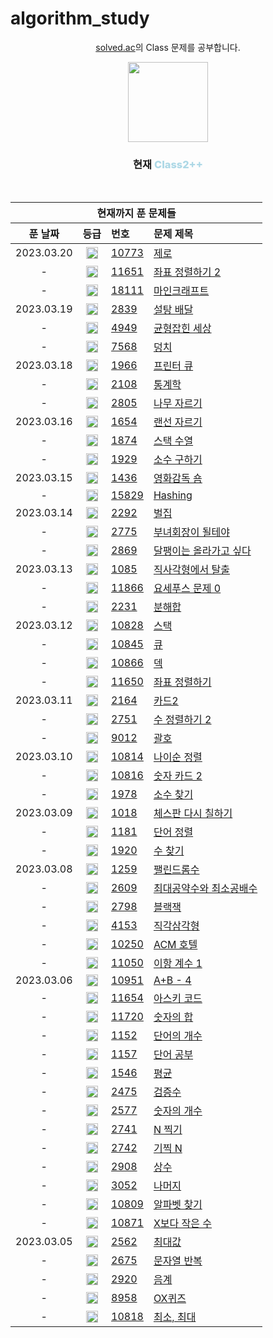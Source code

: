 ﻿# algorithm_study

<div align="center">
  <p>
    <a href="https://solved.ac/class">solved.ac</a>의 Class 문제를 공부합니다.
  </p>
  <img src="https://static.solved.ac/class/c2s.svg" height="128px" width="128px" style="pointer-events: none"/>
  <h3>현재 <span style="font-weight: 800; color: lightblue;">Class2++</span></h3>
</div>

<br>

<table align="center">
  <thead>
    <th colspan="4">
      현재까지 푼 문제들
    </th>
    <tr>
      <th>푼 날짜</th>
      <th>등급</th>
      <th align="left">번호</th>
      <th align="left">문제 제목</th>
    </tr>
  </thead>
  <tbody>
    <tr>
      <td align="center">
        2023.03.20
      </td>
      <td align="center">
        <img src="https://static.solved.ac/tier_small/7.svg" height="19px" width="19px" />
      </td>
      <td>
        <a href="https://www.acmicpc.net/problem/10773">10773</a>
      </td>
      <td>
        <a href="https://www.acmicpc.net/status?from_mine=1&problem_id=10773&user_id=sangpok">제로</a>
      </td>
    </tr>    <tr>
      <td align="center">
        -
      </td>
      <td align="center">
        <img src="https://static.solved.ac/tier_small/6.svg" height="19px" width="19px" />
      </td>
      <td>
        <a href="https://www.acmicpc.net/problem/11651">11651</a>
      </td>
      <td>
        <a href="https://www.acmicpc.net/status?from_mine=1&problem_id=11651&user_id=sangpok">좌표 정렬하기 2</a>
      </td>
    </tr>    <tr>
      <td align="center">
        -
      </td>
      <td align="center">
        <img src="https://static.solved.ac/tier_small/9.svg" height="19px" width="19px" />
      </td>
      <td>
        <a href="https://www.acmicpc.net/problem/18111">18111</a>
      </td>
      <td>
        <a href="https://www.acmicpc.net/status?from_mine=1&problem_id=18111&user_id=sangpok">마인크래프트</a>
      </td>
    </tr>    <tr>
      <td align="center">
        2023.03.19
      </td>
      <td align="center">
        <img src="https://static.solved.ac/tier_small/7.svg" height="19px" width="19px" />
      </td>
      <td>
        <a href="https://www.acmicpc.net/problem/2839">2839</a>
      </td>
      <td>
        <a href="https://www.acmicpc.net/status?from_mine=1&problem_id=2839&user_id=sangpok">설탕 배달</a>
      </td>
    </tr>    <tr>
      <td align="center">
        -
      </td>
      <td align="center">
        <img src="https://static.solved.ac/tier_small/7.svg" height="19px" width="19px" />
      </td>
      <td>
        <a href="https://www.acmicpc.net/problem/4949">4949</a>
      </td>
      <td>
        <a href="https://www.acmicpc.net/status?from_mine=1&problem_id=4949&user_id=sangpok">균형잡힌 세상</a>
      </td>
    </tr>    <tr>
      <td align="center">
        -
      </td>
      <td align="center">
        <img src="https://static.solved.ac/tier_small/6.svg" height="19px" width="19px" />
      </td>
      <td>
        <a href="https://www.acmicpc.net/problem/7568">7568</a>
      </td>
      <td>
        <a href="https://www.acmicpc.net/status?from_mine=1&problem_id=7568&user_id=sangpok">덩치</a>
      </td>
    </tr>    <tr>
      <td align="center">
        2023.03.18
      </td>
      <td align="center">
        <img src="https://static.solved.ac/tier_small/8.svg" height="19px" width="19px" />
      </td>
      <td>
        <a href="https://www.acmicpc.net/problem/1966">1966</a>
      </td>
      <td>
        <a href="https://www.acmicpc.net/status?from_mine=1&problem_id=1966&user_id=sangpok">프린터 큐</a>
      </td>
    </tr>    <tr>
      <td align="center">
        -
      </td>
      <td align="center">
        <img src="https://static.solved.ac/tier_small/8.svg" height="19px" width="19px" />
      </td>
      <td>
        <a href="https://www.acmicpc.net/problem/2108">2108</a>
      </td>
      <td>
        <a href="https://www.acmicpc.net/status?from_mine=1&problem_id=2108&user_id=sangpok">통계학</a>
      </td>
    </tr>    <tr>
      <td align="center">
        -
      </td>
      <td align="center">
        <img src="https://static.solved.ac/tier_small/9.svg" height="19px" width="19px" />
      </td>
      <td>
        <a href="https://www.acmicpc.net/problem/2805">2805</a>
      </td>
      <td>
        <a href="https://www.acmicpc.net/status?from_mine=1&problem_id=2805&user_id=sangpok">나무 자르기</a>
      </td>
    </tr>    <tr>
      <td align="center">
        2023.03.16
      </td>
      <td align="center">
        <img src="https://static.solved.ac/tier_small/9.svg" height="19px" width="19px" />
      </td>
      <td>
        <a href="https://www.acmicpc.net/problem/1654">1654</a>
      </td>
      <td>
        <a href="https://www.acmicpc.net/status?from_mine=1&problem_id=1654&user_id=sangpok">랜선 자르기</a>
      </td>
    </tr>    <tr>
      <td align="center">
        -
      </td>
      <td align="center">
        <img src="https://static.solved.ac/tier_small/9.svg" height="19px" width="19px" />
      </td>
      <td>
        <a href="https://www.acmicpc.net/problem/1874">1874</a>
      </td>
      <td>
        <a href="https://www.acmicpc.net/status?from_mine=1&problem_id=1874&user_id=sangpok">스택 수열</a>
      </td>
    </tr>    <tr>
      <td align="center">
        -
      </td>
      <td align="center">
        <img src="https://static.solved.ac/tier_small/8.svg" height="19px" width="19px" />
      </td>
      <td>
        <a href="https://www.acmicpc.net/problem/1929">1929</a>
      </td>
      <td>
        <a href="https://www.acmicpc.net/status?from_mine=1&problem_id=1929&user_id=sangpok">소수 구하기</a>
      </td>
    </tr>    <tr>
      <td align="center">
        2023.03.15
      </td>
      <td align="center">
        <img src="https://static.solved.ac/tier_small/7.svg" height="19px" width="19px" />
      </td>
      <td>
        <a href="https://www.acmicpc.net/problem/1436">1436</a>
      </td>
      <td>
        <a href="https://www.acmicpc.net/status?from_mine=1&problem_id=1436&user_id=sangpok">영화감독 숌</a>
      </td>
    </tr>    <tr>
      <td align="center">
        -
      </td>
      <td align="center">
        <img src="https://static.solved.ac/tier_small/4.svg" height="19px" width="19px" />
      </td>
      <td>
        <a href="https://www.acmicpc.net/problem/15829">15829</a>
      </td>
      <td>
        <a href="https://www.acmicpc.net/status?from_mine=1&problem_id=15829&user_id=sangpok">Hashing</a>
      </td>
    </tr>    <tr>
      <td align="center">
        2023.03.14
      </td>
      <td align="center">
        <img src="https://static.solved.ac/tier_small/3.svg" height="19px" width="19px" />
      </td>
      <td>
        <a href="https://www.acmicpc.net/problem/2292">2292</a>
      </td>
      <td>
        <a href="https://www.acmicpc.net/status?from_mine=1&problem_id=2292&user_id=sangpok">벌집</a>
      </td>
    </tr>    <tr>
      <td align="center">
        -
      </td>
      <td align="center">
        <img src="https://static.solved.ac/tier_small/7.svg" height="19px" width="19px" />
      </td>
      <td>
        <a href="https://www.acmicpc.net/problem/2775">2775</a>
      </td>
      <td>
        <a href="https://www.acmicpc.net/status?from_mine=1&problem_id=2775&user_id=sangpok">부녀회장이 될테야</a>
      </td>
    </tr>    <tr>
      <td align="center">
        -
      </td>
      <td align="center">
        <img src="https://static.solved.ac/tier_small/4.svg" height="19px" width="19px" />
      </td>
      <td>
        <a href="https://www.acmicpc.net/problem/2869">2869</a>
      </td>
      <td>
        <a href="https://www.acmicpc.net/status?from_mine=1&problem_id=2869&user_id=sangpok">달팽이는 올라가고 싶다</a>
      </td>
    </tr>    <tr>
      <td align="center">
        2023.03.13
      </td>
      <td align="center">
        <img src="https://static.solved.ac/tier_small/3.svg" height="19px" width="19px" />
      </td>
      <td>
        <a href="https://www.acmicpc.net/problem/1085">1085</a>
      </td>
      <td>
        <a href="https://www.acmicpc.net/status?from_mine=1&problem_id=1085&user_id=sangpok">직사각형에서 탈출</a>
      </td>
    </tr>    <tr>
      <td align="center">
        -
      </td>
      <td align="center">
        <img src="https://static.solved.ac/tier_small/7.svg" height="19px" width="19px" />
      </td>
      <td>
        <a href="https://www.acmicpc.net/problem/11866">11866</a>
      </td>
      <td>
        <a href="https://www.acmicpc.net/status?from_mine=1&problem_id=11866&user_id=sangpok">요세푸스 문제 0</a>
      </td>
    </tr>    <tr>
      <td align="center">
        -
      </td>
      <td align="center">
        <img src="https://static.solved.ac/tier_small/4.svg" height="19px" width="19px" />
      </td>
      <td>
        <a href="https://www.acmicpc.net/problem/2231">2231</a>
      </td>
      <td>
        <a href="https://www.acmicpc.net/status?from_mine=1&problem_id=2231&user_id=sangpok">분해합</a>
      </td>
    </tr>    <tr>
      <td align="center">
        2023.03.12
      </td>
      <td align="center">
        <img src="https://static.solved.ac/tier_small/7.svg" height="19px" width="19px" />
      </td>
      <td>
        <a href="https://www.acmicpc.net/problem/10828">10828</a>
      </td>
      <td>
        <a href="https://www.acmicpc.net/status?from_mine=1&problem_id=10828&user_id=sangpok">스택</a>
      </td>
    </tr>    <tr>
      <td align="center">
        -
      </td>
      <td align="center">
        <img src="https://static.solved.ac/tier_small/7.svg" height="19px" width="19px" />
      </td>
      <td>
        <a href="https://www.acmicpc.net/problem/10845">10845</a>
      </td>
      <td>
        <a href="https://www.acmicpc.net/status?from_mine=1&problem_id=10845&user_id=sangpok">큐</a>
      </td>
    </tr>    <tr>
      <td align="center">
        -
      </td>
      <td align="center">
        <img src="https://static.solved.ac/tier_small/7.svg" height="19px" width="19px" />
      </td>
      <td>
        <a href="https://www.acmicpc.net/problem/10866">10866</a>
      </td>
      <td>
        <a href="https://www.acmicpc.net/status?from_mine=1&problem_id=10866&user_id=sangpok">덱</a>
      </td>
    </tr>    <tr>
      <td align="center">
        -
      </td>
      <td align="center">
        <img src="https://static.solved.ac/tier_small/6.svg" height="19px" width="19px" />
      </td>
      <td>
        <a href="https://www.acmicpc.net/problem/11650">11650</a>
      </td>
      <td>
        <a href="https://www.acmicpc.net/status?from_mine=1&problem_id=11650&user_id=sangpok">좌표 정렬하기</a>
      </td>
    </tr>    <tr>
      <td align="center">
        2023.03.11
      </td>
      <td align="center">
        <img src="https://static.solved.ac/tier_small/7.svg" height="19px" width="19px" />
      </td>
      <td>
        <a href="https://www.acmicpc.net/problem/2164">2164</a>
      </td>
      <td>
        <a href="https://www.acmicpc.net/status?from_mine=1&problem_id=2164&user_id=sangpok">카드2</a>
      </td>
    </tr>    <tr>
      <td align="center">
        -
      </td>
      <td align="center">
        <img src="https://static.solved.ac/tier_small/6.svg" height="19px" width="19px" />
      </td>
      <td>
        <a href="https://www.acmicpc.net/problem/2751">2751</a>
      </td>
      <td>
        <a href="https://www.acmicpc.net/status?from_mine=1&problem_id=2751&user_id=sangpok">수 정렬하기 2</a>
      </td>
    </tr>    <tr>
      <td align="center">
        -
      </td>
      <td align="center">
        <img src="https://static.solved.ac/tier_small/7.svg" height="19px" width="19px" />
      </td>
      <td>
        <a href="https://www.acmicpc.net/problem/9012">9012</a>
      </td>
      <td>
        <a href="https://www.acmicpc.net/status?from_mine=1&problem_id=9012&user_id=sangpok">괄호</a>
      </td>
    </tr>    <tr>
      <td align="center">
        2023.03.10
      </td>
      <td align="center">
        <img src="https://static.solved.ac/tier_small/7.svg" height="19px" width="19px" />
      </td>
      <td>
        <a href="https://www.acmicpc.net/problem/10814">10814</a>
      </td>
      <td>
        <a href="https://www.acmicpc.net/status?from_mine=1&problem_id=10814&user_id=sangpok">나이순 정렬</a>
      </td>
    </tr>    <tr>
      <td align="center">
        -
      </td>
      <td align="center">
        <img src="https://static.solved.ac/tier_small/7.svg" height="19px" width="19px" />
      </td>
      <td>
        <a href="https://www.acmicpc.net/problem/10816">10816</a>
      </td>
      <td>
        <a href="https://www.acmicpc.net/status?from_mine=1&problem_id=10816&user_id=sangpok">숫자 카드 2</a>
      </td>
    </tr>    <tr>
      <td align="center">
        -
      </td>
      <td align="center">
        <img src="https://static.solved.ac/tier_small/7.svg" height="19px" width="19px" />
      </td>
      <td>
        <a href="https://www.acmicpc.net/problem/1978">1978</a>
      </td>
      <td>
        <a href="https://www.acmicpc.net/status?from_mine=1&problem_id=1978&user_id=sangpok">소수 찾기</a>
      </td>
    </tr>    <tr>
      <td align="center">
        2023.03.09
      </td>
      <td align="center">
        <img src="https://static.solved.ac/tier_small/7.svg" height="19px" width="19px" />
      </td>
      <td>
        <a href="https://www.acmicpc.net/problem/1018">1018</a>
      </td>
      <td>
        <a href="https://www.acmicpc.net/status?from_mine=1&problem_id=1018&user_id=sangpok">체스판 다시 칠하기</a>
      </td>
    </tr>    <tr>
      <td align="center">
        -
      </td>
      <td align="center">
        <img src="https://static.solved.ac/tier_small/6.svg" height="19px" width="19px" />
      </td>
      <td>
        <a href="https://www.acmicpc.net/problem/1181">1181</a>
      </td>
      <td>
        <a href="https://www.acmicpc.net/status?from_mine=1&problem_id=1181&user_id=sangpok">단어 정렬</a>
      </td>
    </tr>    <tr>
      <td align="center">
        -
      </td>
      <td align="center">
        <img src="https://static.solved.ac/tier_small/7.svg" height="19px" width="19px" />
      </td>
      <td>
        <a href="https://www.acmicpc.net/problem/1920">1920</a>
      </td>
      <td>
        <a href="https://www.acmicpc.net/status?from_mine=1&problem_id=1920&user_id=sangpok">수 찾기</a>
      </td>
    </tr>    <tr>
      <td align="center">
        2023.03.08
      </td>
      <td align="center">
        <img src="https://static.solved.ac/tier_small/5.svg" height="19px" width="19px" />
      </td>
      <td>
        <a href="https://www.acmicpc.net/problem/1259">1259</a>
      </td>
      <td>
        <a href="https://www.acmicpc.net/status?from_mine=1&problem_id=1259&user_id=sangpok">팰린드롬수</a>
      </td>
    </tr>    <tr>
      <td align="center">
        -
      </td>
      <td align="center">
        <img src="https://static.solved.ac/tier_small/5.svg" height="19px" width="19px" />
      </td>
      <td>
        <a href="https://www.acmicpc.net/problem/2609">2609</a>
      </td>
      <td>
        <a href="https://www.acmicpc.net/status?from_mine=1&problem_id=2609&user_id=sangpok">최대공약수와 최소공배수</a>
      </td>
    </tr>    <tr>
      <td align="center">
        -
      </td>
      <td align="center">
        <img src="https://static.solved.ac/tier_small/4.svg" height="19px" width="19px" />
      </td>
      <td>
        <a href="https://www.acmicpc.net/problem/2798">2798</a>
      </td>
      <td>
        <a href="https://www.acmicpc.net/status?from_mine=1&problem_id=2798&user_id=sangpok">블랙잭</a>
      </td>
    </tr>    <tr>
      <td align="center">
        -
      </td>
      <td align="center">
        <img src="https://static.solved.ac/tier_small/3.svg" height="19px" width="19px" />
      </td>
      <td>
        <a href="https://www.acmicpc.net/problem/4153">4153</a>
      </td>
      <td>
        <a href="https://www.acmicpc.net/status?from_mine=1&problem_id=4153&user_id=sangpok">직각삼각형</a>
      </td>
    </tr>    <tr>
      <td align="center">
        -
      </td>
      <td align="center">
        <img src="https://static.solved.ac/tier_small/3.svg" height="19px" width="19px" />
      </td>
      <td>
        <a href="https://www.acmicpc.net/problem/10250">10250</a>
      </td>
      <td>
        <a href="https://www.acmicpc.net/status?from_mine=1&problem_id=10250&user_id=sangpok">ACM 호텔</a>
      </td>
    </tr>    <tr>
      <td align="center">
        -
      </td>
      <td align="center">
        <img src="https://static.solved.ac/tier_small/5.svg" height="19px" width="19px" />
      </td>
      <td>
        <a href="https://www.acmicpc.net/problem/11050">11050</a>
      </td>
      <td>
        <a href="https://www.acmicpc.net/status?from_mine=1&problem_id=11050&user_id=sangpok">이항 계수 1</a>
      </td>
    </tr>    <tr>
      <td align="center">
        2023.03.06
      </td>
      <td align="center">
        <img src="https://static.solved.ac/tier_small/sprout.svg" height="19px" width="19px" />
      </td>
      <td>
        <a href="https://www.acmicpc.net/problem/10951">10951</a>
      </td>
      <td>
        <a href="https://www.acmicpc.net/status?from_mine=1&problem_id=10951&user_id=sangpok">A+B - 4</a>
      </td>
    </tr>    <tr>
      <td align="center">
        -
      </td>
      <td align="center">
        <img src="https://static.solved.ac/tier_small/sprout.svg" height="19px" width="19px" />
      </td>
      <td>
        <a href="https://www.acmicpc.net/problem/11654">11654</a>
      </td>
      <td>
        <a href="https://www.acmicpc.net/status?from_mine=1&problem_id=11654&user_id=sangpok">아스키 코드</a>
      </td>
    </tr>    <tr>
      <td align="center">
        -
      </td>
      <td align="center">
        <img src="https://static.solved.ac/tier_small/2.svg" height="19px" width="19px" />
      </td>
      <td>
        <a href="https://www.acmicpc.net/problem/11720">11720</a>
      </td>
      <td>
        <a href="https://www.acmicpc.net/status?from_mine=1&problem_id=11720&user_id=sangpok">숫자의 합</a>
      </td>
    </tr>    <tr>
      <td align="center">
        -
      </td>
      <td align="center">
        <img src="https://static.solved.ac/tier_small/4.svg" height="19px" width="19px" />
      </td>
      <td>
        <a href="https://www.acmicpc.net/problem/1152">1152</a>
      </td>
      <td>
        <a href="https://www.acmicpc.net/status?from_mine=1&problem_id=1152&user_id=sangpok">단어의 개수</a>
      </td>
    </tr>    <tr>
      <td align="center">
        -
      </td>
      <td align="center">
        <img src="https://static.solved.ac/tier_small/5.svg" height="19px" width="19px" />
      </td>
      <td>
        <a href="https://www.acmicpc.net/problem/1157">1157</a>
      </td>
      <td>
        <a href="https://www.acmicpc.net/status?from_mine=1&problem_id=1157&user_id=sangpok">단어 공부</a>
      </td>
    </tr>    <tr>
      <td align="center">
        -
      </td>
      <td align="center">
        <img src="https://static.solved.ac/tier_small/5.svg" height="19px" width="19px" />
      </td>
      <td>
        <a href="https://www.acmicpc.net/problem/1546">1546</a>
      </td>
      <td>
        <a href="https://www.acmicpc.net/status?from_mine=1&problem_id=1546&user_id=sangpok">평균</a>
      </td>
    </tr>    <tr>
      <td align="center">
        -
      </td>
      <td align="center">
        <img src="https://static.solved.ac/tier_small/sprout.svg" height="19px" width="19px" />
      </td>
      <td>
        <a href="https://www.acmicpc.net/problem/2475">2475</a>
      </td>
      <td>
        <a href="https://www.acmicpc.net/status?from_mine=1&problem_id=2475&user_id=sangpok">검증수</a>
      </td>
    </tr>    <tr>
      <td align="center">
        -
      </td>
      <td align="center">
        <img src="https://static.solved.ac/tier_small/4.svg" height="19px" width="19px" />
      </td>
      <td>
        <a href="https://www.acmicpc.net/problem/2577">2577</a>
      </td>
      <td>
        <a href="https://www.acmicpc.net/status?from_mine=1&problem_id=2577&user_id=sangpok">숫자의 개수</a>
      </td>
    </tr>    <tr>
      <td align="center">
        -
      </td>
      <td align="center">
        <img src="https://static.solved.ac/tier_small/sprout.svg" height="19px" width="19px" />
      </td>
      <td>
        <a href="https://www.acmicpc.net/problem/2741">2741</a>
      </td>
      <td>
        <a href="https://www.acmicpc.net/status?from_mine=1&problem_id=2741&user_id=sangpok">N 찍기</a>
      </td>
    </tr>    <tr>
      <td align="center">
        -
      </td>
      <td align="center">
        <img src="https://static.solved.ac/tier_small/2.svg" height="19px" width="19px" />
      </td>
      <td>
        <a href="https://www.acmicpc.net/problem/2742">2742</a>
      </td>
      <td>
        <a href="https://www.acmicpc.net/status?from_mine=1&problem_id=2742&user_id=sangpok">기찍 N</a>
      </td>
    </tr>    <tr>
      <td align="center">
        -
      </td>
      <td align="center">
        <img src="https://static.solved.ac/tier_small/4.svg" height="19px" width="19px" />
      </td>
      <td>
        <a href="https://www.acmicpc.net/problem/2908">2908</a>
      </td>
      <td>
        <a href="https://www.acmicpc.net/status?from_mine=1&problem_id=2908&user_id=sangpok">상수</a>
      </td>
    </tr>    <tr>
      <td align="center">
        -
      </td>
      <td align="center">
        <img src="https://static.solved.ac/tier_small/4.svg" height="19px" width="19px" />
      </td>
      <td>
        <a href="https://www.acmicpc.net/problem/3052">3052</a>
      </td>
      <td>
        <a href="https://www.acmicpc.net/status?from_mine=1&problem_id=3052&user_id=sangpok">나머지</a>
      </td>
    </tr>    <tr>
      <td align="center">
        -
      </td>
      <td align="center">
        <img src="https://static.solved.ac/tier_small/sprout.svg" height="19px" width="19px" />
      </td>
      <td>
        <a href="https://www.acmicpc.net/problem/10809">10809</a>
      </td>
      <td>
        <a href="https://www.acmicpc.net/status?from_mine=1&problem_id=10809&user_id=sangpok">알파벳 찾기</a>
      </td>
    </tr>    <tr>
      <td align="center">
        -
      </td>
      <td align="center">
        <img src="https://static.solved.ac/tier_small/sprout.svg" height="19px" width="19px" />
      </td>
      <td>
        <a href="https://www.acmicpc.net/problem/10871">10871</a>
      </td>
      <td>
        <a href="https://www.acmicpc.net/status?from_mine=1&problem_id=10871&user_id=sangpok">X보다 작은 수</a>
      </td>
    </tr>    <tr>
      <td align="center">
        2023.03.05
      </td>
      <td align="center">
        <img src="https://static.solved.ac/tier_small/3.svg" height="19px" width="19px" />
      </td>
      <td>
        <a href="https://www.acmicpc.net/problem/2562">2562</a>
      </td>
      <td>
        <a href="https://www.acmicpc.net/status?from_mine=1&problem_id=2562&user_id=sangpok">최대값</a>
      </td>
    </tr>    <tr>
      <td align="center">
        -
      </td>
      <td align="center">
        <img src="https://static.solved.ac/tier_small/4.svg" height="19px" width="19px" />
      </td>
      <td>
        <a href="https://www.acmicpc.net/problem/2675">2675</a>
      </td>
      <td>
        <a href="https://www.acmicpc.net/status?from_mine=1&problem_id=2675&user_id=sangpok">문자열 반복</a>
      </td>
    </tr>    <tr>
      <td align="center">
        -
      </td>
      <td align="center">
        <img src="https://static.solved.ac/tier_small/4.svg" height="19px" width="19px" />
      </td>
      <td>
        <a href="https://www.acmicpc.net/problem/2920">2920</a>
      </td>
      <td>
        <a href="https://www.acmicpc.net/status?from_mine=1&problem_id=2920&user_id=sangpok">음계</a>
      </td>
    </tr>    <tr>
      <td align="center">
        -
      </td>
      <td align="center">
        <img src="https://static.solved.ac/tier_small/4.svg" height="19px" width="19px" />
      </td>
      <td>
        <a href="https://www.acmicpc.net/problem/8958">8958</a>
      </td>
      <td>
        <a href="https://www.acmicpc.net/status?from_mine=1&problem_id=8958&user_id=sangpok">OX퀴즈</a>
      </td>
    </tr>    <tr>
      <td align="center">
        -
      </td>
      <td align="center">
        <img src="https://static.solved.ac/tier_small/3.svg" height="19px" width="19px" />
      </td>
      <td>
        <a href="https://www.acmicpc.net/problem/10818">10818</a>
      </td>
      <td>
        <a href="https://www.acmicpc.net/status?from_mine=1&problem_id=10818&user_id=sangpok">최소, 최대</a>
      </td>
    </tr>
  </tbody>
</table>